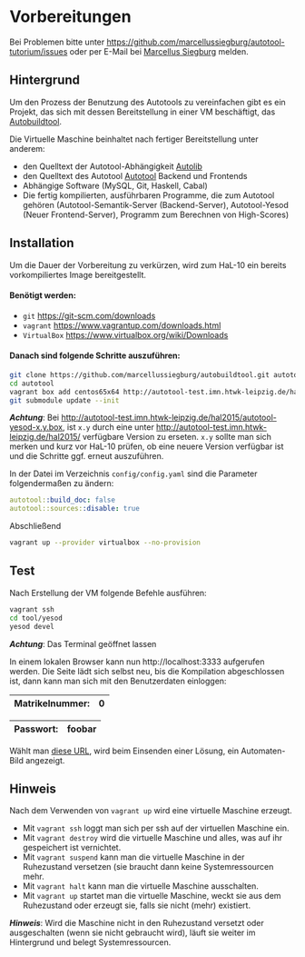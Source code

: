 Vorbereitungen
==============

Bei Problemen bitte unter https://github.com/marcellussiegburg/autotool-tutorium/issues oder per E-Mail bei
[Marcellus Siegburg](mailto:marcellus.siegburg@stud.htwk-leipzig.de) melden.

Hintergrund
-----------

Um den Prozess der Benutzung des Autotools zu vereinfachen gibt es ein Projekt, das sich mit dessen
Bereitstellung in einer VM beschäftigt, das [Autobuildtool](https://github.com/marcellussiegburg/autobuildtool).

Die Virtuelle Maschine beinhaltet nach fertiger Bereitstellung unter anderem:
 - den Quelltext der Autotool-Abhängigkeit [Autolib](http://autolat.imn.htwk-leipzig.de/gitweb/?p=lib;a=summary)
 - den Quelltext des Autotool [Autotool](http://autolat.imn.htwk-leipzig.de/gitweb/?p=tool;a=summary) Backend und Frontends
 - Abhängige Software (MySQL, Git, Haskell, Cabal)
 - Die fertig kompilierten, ausführbaren Programme, die zum Autotool gehören (Autotool-Semantik-Server (Backend-Server),
   Autotool-Yesod (Neuer Frontend-Server), Programm zum Berechnen von High-Scores)

Installation
------------

Um die Dauer der Vorbereitung zu verkürzen, wird zum HaL-10 ein bereits vorkompiliertes Image bereitgestellt.

#### Benötigt werden:
 - `git` https://git-scm.com/downloads
 - `vagrant` https://www.vagrantup.com/downloads.html
 - `VirtualBox` https://www.virtualbox.org/wiki/Downloads

#### Danach sind folgende Schritte auszuführen:
```bash
git clone https://github.com/marcellussiegburg/autobuildtool.git autotool
cd autotool
vagrant box add centos65x64 http://autotool-test.imn.htwk-leipzig.de/hal2015/autotool-yesod-x.y.box
git submodule update --init
```

***Achtung***: Bei http://autotool-test.imn.htwk-leipzig.de/hal2015/autotool-yesod-x.y.box,
ist `x.y` durch eine unter http://autotool-test.imn.htwk-leipzig.de/hal2015/ verfügbare Version zu erseten.
`x.y` sollte man sich merken und kurz vor HaL-10 prüfen, ob eine neuere Version verfügbar ist
und die Schritte ggf. erneut auszuführen.

In der Datei im Verzeichnis `config/config.yaml` sind die Parameter folgendermaßen zu ändern:
```yaml
autotool::build_doc: false
autotool::sources::disable: true
```
Abschließend
```bash
vagrant up --provider virtualbox --no-provision
```

Test
----

Nach Erstellung der VM folgende Befehle ausführen:
```bash
vagrant ssh
cd tool/yesod
yesod devel
```

***Achtung***: Das Terminal geöffnet lassen

In einem lokalen Browser kann nun http://localhost:3333 aufgerufen werden. Die Seite lädt sich selbst neu,
bis die Kompilation abgeschlossen ist, dann kann man sich mit den Benutzerdaten einloggen:

|Matrikelnummer:|0     |
|---------------|------|

|Passwort: |foobar|
|----------|------|

Wählt man [diese URL](http://localhost:3333/server/http:%2F%2Flocalhost%2Fcgi-bin%2Fautotool.cgi/aufgabe/Convert_To_NFA-Direct/konfiguration/%28%20Convert%0A%20%20%20%20%20%20%7B%20name%20=%20Nothing%0A%20%20%20%20%20%20,%20input%20=%20Exp%20%20%20%20a%20%28a%20+%20b%29%5E%2A%20b%20%0A%20%20%20%20%20%20%7D%0A,%20%5B%20Sane%20,%20Min_Size%20%20%20%204%0A%20%20,%20Max_Size%20%20%20%206%0A%20%20,%20Alphabet%20%20%20%20%28mkSet%20%20%20%20%22ab%22%29%20%5D%0A%29/id/40645#eingeben),
wird beim Einsenden einer Lösung, ein Automaten-Bild angezeigt.

Hinweis
-------

Nach dem Verwenden von `vagrant up` wird eine virtuelle Maschine erzeugt.

 * Mit `vagrant ssh` loggt man sich per ssh auf der virtuellen Maschine ein.
 * Mit `vagrant destroy` wird die virtuelle Maschine und alles, was auf ihr gespeichert ist vernichtet.
 * Mit `vagrant suspend` kann man die virtuelle Maschine in der Ruhezustand versetzen (sie braucht dann keine Systemressourcen mehr.
 * Mit `vagrant halt` kann man die virtuelle Maschine ausschalten.
 * Mit `vagrant up` startet man die virtuelle Maschine, weckt sie aus dem Ruhezustand oder erzeugt sie, falls sie nicht (mehr) existiert.

***Hinweis***: Wird die Maschine nicht in den Ruhezustand versetzt oder ausgeschalten (wenn sie nicht gebraucht wird), läuft sie weiter im Hintergrund und belegt Systemressourcen.
